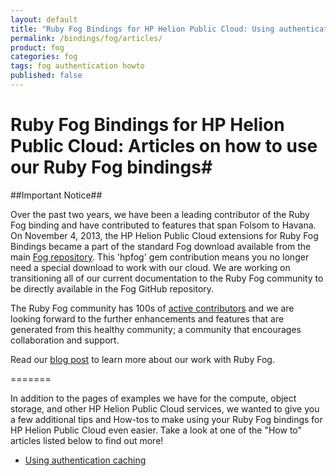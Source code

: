 ```yaml
---
layout: default
title: "Ruby Fog Bindings for HP Helion Public Cloud: Using authentication caching"
permalink: /bindings/fog/articles/
product: fog
categories: fog
tags: fog authentication howto
published: false
---
```

<!--PUBLISHED-->
# Ruby Fog Bindings for HP Helion Public Cloud: Articles on how to use our Ruby Fog bindings#

##Important Notice##

Over the past two years, we have been a leading contributor of the Ruby Fog binding and have contributed to features that span Folsom to Havana. On November 4, 2013, the HP Helion Public Cloud extensions for Ruby Fog Bindings became a part of the standard Fog download available from the main [Fog repository](https://github.com/fog/fog).  This 'hpfog' gem contribution means you no longer need a special download to work with our cloud. We are working on transitioning all of our current documentation to the Ruby Fog community to be directly available in the Fog GitHub repository.
 
The Ruby Fog community has 100s of [active contributors](https://github.com/fog/fog/graphs/contributors) and we are looking forward to the further enhancements and features that are generated from this healthy community; a community that encourages collaboration and support.
 
Read our [blog post](http://www.hpcloud.com/blog/releasing-ruby-bindings-wild) to learn more about our work with Ruby Fog.

=======

In addition to the pages of examples we have for the compute, object storage, and other HP Helion Public Cloud services, we wanted to give you a few additional tips and How-tos to make using your Ruby Fog bindings for HP Helion Public Cloud even easier. Take a look at one of the "How to" articles listed below to find out more!

* [Using authentication caching](/bindings/fog/articles/authcache/)
